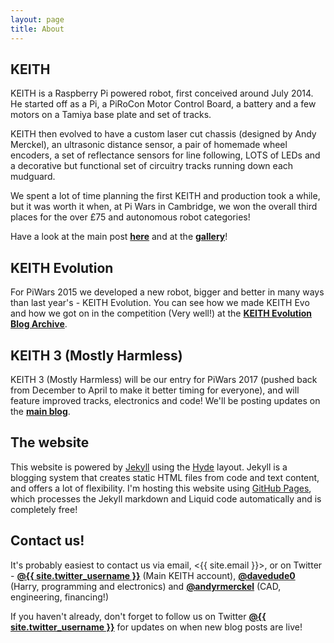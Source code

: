 ```yaml
---
layout: page
title: About
---
```


## KEITH

KEITH is a Raspberry Pi powered robot, first conceived around July 2014. He started off as a Pi, a PiRoCon Motor Control Board, a battery and a few motors on a Tamiya base plate and set of tracks.

KEITH then evolved to have a custom laser cut chassis (designed by Andy Merckel), an ultrasonic distance sensor, a pair of homemade wheel encoders, a set of reflectance sensors for line following, LOTS of LEDs and a decorative but functional set of circuitry tracks running down each mudguard.

We spent a lot of time planning the first KEITH and production took a while, but it was worth it when, at Pi Wars in Cambridge, we won the overall third places for the over £75 and autonomous robot categories!

Have a look at the main post <a href="/KEITH-2014"><b>here</b></a> and at the <a href="/gallery"><b>gallery</b></a>!

## KEITH Evolution

For PiWars 2015 we developed a new robot, bigger and better in many ways than last year's - KEITH Evolution. You can see how we made KEITH Evo and how we got on in the competition (Very well!) at the <a href="/KEITH-Evo"><b>KEITH Evolution Blog Archive</b></a>.

## KEITH 3 (Mostly Harmless)

KEITH 3 (Mostly Harmless) will be our entry for PiWars 2017 (pushed back from December to April to make it better timing for everyone), and will feature improved tracks, electronics and code! We'll be posting updates on the <a href="/blog/"><b>main blog</b></a>.

## The website

This website is powered by <a href="https://jekyllrb.com/">Jekyll</a> using the <a href="http://hyde.getpoole.com/">Hyde</a> layout. Jekyll is a blogging system that creates static HTML files from code and text content, and offers a lot of flexibility. I'm hosting this website using <a href="https://pages.github.com/">GitHub Pages</a>, which processes the Jekyll markdown and Liquid code automatically and is completely free!

## Contact us!

It's probably easiest to contact us via email, <{{ site.email }}>, or on Twitter - <a href="http://www.twitter.com/{{ site.twitter_username }}"><b>@{{ site.twitter_username }}</b></a> (Main KEITH account), <a href="http://www.twitter.com/davedude0"><b>@davedude0</b></a> (Harry, programming and electronics) and <a href="http://www.twitter.com/andyrmerckel"><b>@andyrmerckel</b></a> (CAD, engineering, financing!)

If you haven't already, don't forget to follow us on Twitter <a href="http://www.twitter.com/{{ site.twitter_username }}"><b>@{{ site.twitter_username }}</b></a> for updates on when new blog posts are live!

